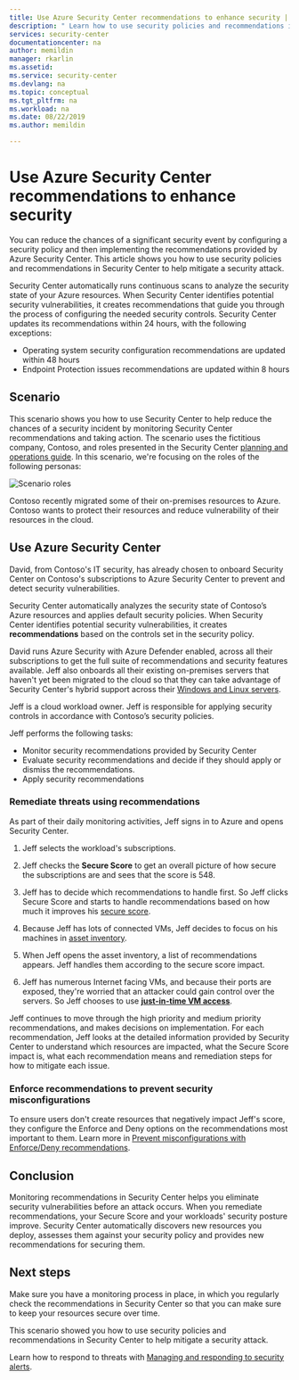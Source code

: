```yaml
---
title: Use Azure Security Center recommendations to enhance security | Microsoft Docs
description: " Learn how to use security policies and recommendations in Azure Security Center to help mitigate a security attack. "
services: security-center
documentationcenter: na
author: memildin
manager: rkarlin
ms.assetid:
ms.service: security-center
ms.devlang: na
ms.topic: conceptual
ms.tgt_pltfrm: na
ms.workload: na
ms.date: 08/22/2019
ms.author: memildin

---
```

# Use Azure Security Center recommendations to enhance security

You can reduce the chances of a significant security event by configuring a security policy and then implementing the recommendations provided by Azure Security Center. This article shows you how to use security policies and recommendations in Security Center to help mitigate a security attack. 

Security Center automatically runs continuous scans to analyze the security state of your Azure resources. When Security Center identifies potential security vulnerabilities, it creates recommendations that guide you through the process of configuring the needed security controls. Security Center updates its recommendations within 24 hours, with the following exceptions:

- Operating system security configuration recommendations are updated within 48 hours
- Endpoint Protection issues recommendations are updated within 8 hours

## Scenario
This scenario shows you how to use Security Center to help reduce the chances of a security incident by monitoring Security Center recommendations and taking action. The scenario uses the fictitious company, Contoso, and roles presented in the Security Center [planning and operations guide](security-center-planning-and-operations-guide.md#security-roles-and-access-controls). In this scenario, we're focusing on the roles of the following personas:

![Scenario roles](./media/security-center-using-recommendations/scenario-roles.png)

Contoso recently migrated some of their on-premises resources to Azure. Contoso wants to protect their resources and reduce vulnerability of their resources in the cloud.

## Use Azure Security Center
David, from Contoso's IT security, has already chosen to onboard Security Center on Contoso's subscriptions to Azure Security Center to prevent and detect security vulnerabilities. 

Security Center automatically analyzes the security state of Contoso’s Azure resources and applies default security policies. When Security Center identifies potential security vulnerabilities, it creates **recommendations** based on the controls set in the security policy. 

David runs Azure Security with Azure Defender enabled, across all their subscriptions to get the full suite of recommendations and security features available. Jeff also onboards all their existing on-premises servers that haven't yet been migrated to the cloud so that they can take advantage of Security Center's hybrid support across their [Windows and Linux servers](quickstart-onboard-machines.md).

Jeff is a cloud workload owner. Jeff is responsible for applying security controls in accordance with Contoso’s security policies. 

Jeff performs the following tasks:

- Monitor security recommendations provided by Security Center
- Evaluate security recommendations and decide if they should apply or dismiss the recommendations.
- Apply security recommendations

### Remediate threats using recommendations
As part of their daily monitoring activities, Jeff signs in to Azure and opens Security Center. 

1. Jeff selects the workload's subscriptions.

2. Jeff checks the **Secure Score** to get an overall picture of how secure the subscriptions are and sees that the score is 548.

3. Jeff has to decide which recommendations to handle first. So Jeff clicks Secure Score and starts to handle recommendations based on how much it improves his [secure score](secure-score-security-controls.md).

4. Because Jeff has lots of connected VMs, Jeff decides to focus on his machines in [asset inventory](asset-inventory.md).

5. When Jeff opens the asset inventory, a list of recommendations appears. Jeff handles them according to the secure score impact.

6. Jeff has numerous Internet facing VMs, and because their ports are exposed, they're worried that an attacker could gain control over the servers. So Jeff chooses to use [**just-in-time VM access**](security-center-just-in-time.md).

Jeff continues to move through the high priority and medium priority recommendations, and makes decisions on implementation. For each recommendation, Jeff looks at the detailed information provided by Security Center to understand which resources are impacted, what the Secure Score impact is, what each recommendation means and remediation steps for how to mitigate each issue.

### Enforce recommendations to prevent security misconfigurations

To ensure users don't create resources that negatively impact Jeff's score, they configure the Enforce and Deny options on the recommendations most important to them. Learn more in [Prevent misconfigurations with Enforce/Deny recommendations](prevent-misconfigurations.md).


## Conclusion
Monitoring recommendations in Security Center helps you eliminate security vulnerabilities before an attack occurs. When you remediate recommendations, your Secure Score and your workloads' security posture improve. Security Center automatically discovers new resources you deploy, assesses them against your security policy and provides new recommendations for securing them.


## Next steps
Make sure you have a monitoring process in place, in which you regularly check the recommendations in Security Center so that you can make sure to keep your resources secure over time.

This scenario showed you how to use security policies and recommendations in Security Center to help mitigate a security attack.

Learn how to respond to threats with [Managing and responding to security alerts](security-center-managing-and-responding-alerts.md).
